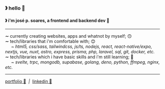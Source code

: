 ### &#12299; hello 👋
#### &#12299; i'm josé p. soares, a frontend and backend dev 🦆 

----

**&#8764;** currently creating websites, apps and whatnot by myself; 🙃
<br/>
**&#8764;** tech/libraries that i'm comfortable with; 😊
<br/>
_&nbsp; &nbsp; &nbsp;~ html5, css/sass, tailwindcss, js/ts, nodejs, react, react-native/expo, nextjs, vue, nuxt, astro, express, prisma, php, laravel, sql, git, docker, etc._
<br/>
**&#8764;** tech/libraries which i have basic skills and i'm still learning; 🤔
<br/>
_&nbsp; &nbsp; &nbsp;~ svelte, trpc, mongodb, supabase, golang, deno, python, ffmpeg, nginx, etc._
<br/>

----

<a href="https://josepsoares.vercel.app/">portfolio 💾</a> _&nbsp;|_&nbsp; <a href="https://www.linkedin.com/in/jos%C3%A9-soares-b937401ab/">linkedin 💼</a>
